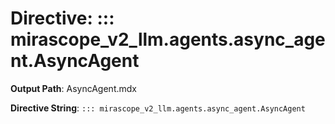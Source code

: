 # Directive: ::: mirascope_v2_llm.agents.async_agent.AsyncAgent

**Output Path**: AsyncAgent.mdx

**Directive String**: `::: mirascope_v2_llm.agents.async_agent.AsyncAgent`

